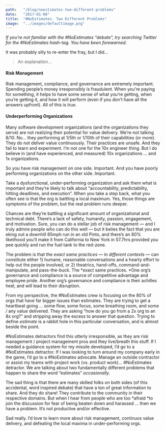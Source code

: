 ```yaml
---
path:	"/blog/noestimates-two-different-problems"
date:	"2017-01-06"
title:	"#NoEstimates. Two Different Problems"
image:	"../images/defaultimage.png"
---
```


*If you’re not familiar with the #NoEstimates “debate”, try searching Twitter for the #NoEstimates hash-tag. You have been forewarned.*

It was probably silly to re-enter the fray, but I did…


> [](https://twitter.com/johncutlefish/status/817462942186602497)An explanation…

#### Risk Management

Risk management, compliance, and governance are extremely important. Spending people’s money irresponsibly is fraudulent. When you’re paying for something, it helps to have some sense of what you’re getting, when you’re getting it, and how it will perform (even if you don’t have all the answers upfront). All of this is *true*.

#### Underperforming Organizations

Many software development organizations (and the organizations they serve) are not realizing their potential for value delivery. We’re not talking 8/10. No… they performing at 1/5th or 1/10th of their capabilities (or more). They do not deliver value continuously. Their practices are unsafe. And they fail to learn and experiment. I’m not one for the 10x engineer thing. But I do believe in (and have experienced, and measured) 10x organizations … and 1x organizations.

So you have risk management on one side. Important. And you have poorly performing organizations on the other side. Important.

Take a dysfunctional, under-performing organization and ask them what is important and they’re likely to talk about “accountability, predictability, hitting deadlines, and execution”. When you take a step back, what you often see is that the org is battling a local maximum. Yes, those things are symptoms of the problem, but the real problem runs deeper.

Chances are they’re battling a significant amount of organizational and technical debt. There’s a lack of safety, humanity, passion, engagement, and motivation. Sure, you can do a stellar job of risk management — and I truly admire people who can do this well — but it belies the fact that you are eking out a downhill 85mph run in an old Pinto, and there’s an 80% likelihood you’ll make it from California to New York in 57.7hrs provided you pee quickly and run the fuel tank to the red-zone.

The problem is that the *exact same practices* — in *different contexts* — can constitute either 1) humane, reasonable conversations and a hearty effort to help out the people involved, or 2) theatrics, hand-offs, command-and-manipulate, and pass-the-buck. The *exact same practices. *One org’s governance and compliance is a source of competitive advantage and employee pride. Another org’s governance and compliance is their achilles heel, and will lead to their disruption.

From my perspective, the #NoEstimates crew is focusing on the 80% of orgs that have far bigger issues than estimates. They are trying to get a heartbeat going … some flow, some focus, some breathing room, and some / any value delivered. They are asking “how do you go from a 2x org to an 8x org?” and stripping away the excess to answer that question. Trying to define *estimate* is a rabbit hole in this particular conversation, and is almost beside the point.

#NoEstimates detractors find this utterly irresponsible, as they are risk management / project management pros and they live/breath this stuff. If I needed a guidance system for my missile developed, I’d go to a #NoEstimates detractor. If I was looking to turn around my company early in the game, I’d go to a #NoEstimates advocate. Manage an outside contractor or assist my teams with project work (vs. product work)… #NoEstimates detractor. We are talking about two fundamentally different problems that happen to share the word “estimates” *occasionally*.

The sad thing is that there are many skilled folks on both sides (of this accidental, word inspired debate) that have a ton of great information to share. And they do share! They contribute to the community in their respective domains. But when I hear from people who are too *afraid *to join the discussion for fear of being beaten down and harassed … then we have a problem. It’s not productive and/or effective.

Sad really. I’d love to learn more about risk management, continuos value delivery, and defeating the local maxima in under-performing orgs.

